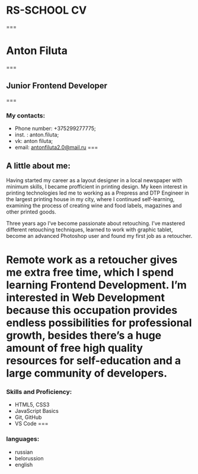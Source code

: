 # RS-SCHOOL CV
===
# Anton Filuta
===
## Junior Frontend Developer
===
### My contacts: 
* Phone number: +375299277775;
* inst. : anton.filuta;
* vk: anton filuta;
* email: antonfiluta2.0@mail.ru
===
## A little about me: 
Having started my career as a layout designer in a local newspaper with minimum skills, I became profficient in printing design.
My keen interest in printing technologies led me to working as a Prepress and DTP Engineer in the largest printing house in my city,
where I continued self-learning, examining the process of creating wine and food labels, magazines and other printed goods.

Three years ago I’ve become passionate about retouching. I’ve mastered different retouching techniques,
learned to work with graphic tablet, become an advanced Photoshop user and found my first job as a retoucher.

Remote work as a retoucher gives me extra free time, which I spend learning Frontend Development.
I’m interested in Web Development because this occupation provides endless possibilities for professional growth,
besides there’s a huge amount of free high quality resources for self-education and a large community of developers.
===
### Skills and Proficiency: 
* HTML5, CSS3
* JavaScript Basics
* Git, GitHub
* VS Code
===
### languages: 
* russian
* belorussion
* english

